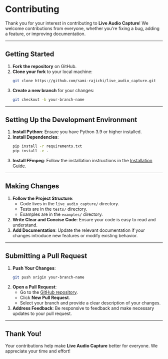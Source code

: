 # Contributing

Thank you for your interest in contributing to **Live Audio Capture**! We welcome contributions from everyone, whether you're fixing a bug, adding a feature, or improving documentation.

---

## Getting Started

1. **Fork the repository** on GitHub.
2. **Clone your fork** to your local machine:
   ```bash
   git clone https://github.com/sami-rajichi/live_audio_capture.git
   ```
3. **Create a new branch** for your changes:
   ```bash
   git checkout -b your-branch-name
   ```

---

## Setting Up the Development Environment

1. **Install Python**: Ensure you have Python 3.9 or higher installed.
2. **Install Dependencies**:
   ```bash
   pip install -r requirements.txt
   pip install -e .
   ```
3. **Install FFmpeg**: Follow the installation instructions in the [Installation Guide](installation.md).

---

## Making Changes

1. **Follow the Project Structure**:
   - Code lives in the `live_audio_capture/` directory.
   - Tests are in the `tests/` directory.
   - Examples are in the `examples/` directory.
2. **Write Clear and Concise Code**: Ensure your code is easy to read and understand.
3. **Add Documentation**: Update the relevant documentation if your changes introduce new features or modify existing behavior.

---

## Submitting a Pull Request

1. **Push Your Changes**:
   ```bash
   git push origin your-branch-name
   ```
2. **Open a Pull Request**:
   - Go to the [GitHub repository](https://github.com/sami-rajichi/live_audio_capture).
   - Click **New Pull Request**.
   - Select your branch and provide a clear description of your changes.
3. **Address Feedback**: Be responsive to feedback and make necessary updates to your pull request.

---

## Thank You!

Your contributions help make **Live Audio Capture** better for everyone. We appreciate your time and effort!